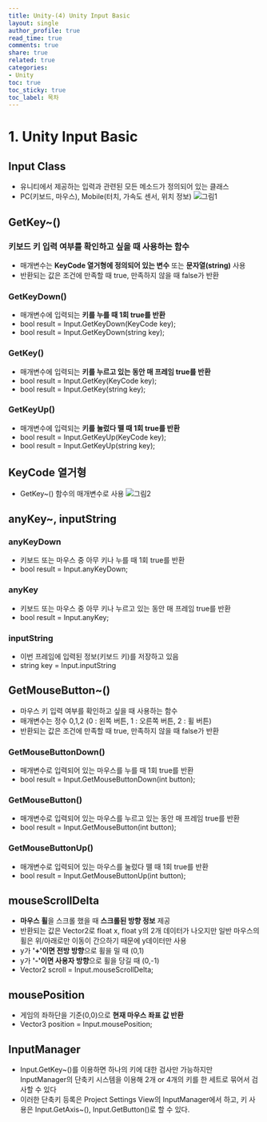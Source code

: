 ```yaml
---
title: Unity-(4) Unity Input Basic
layout: single
author_profile: true
read_time: true
comments: true
share: true
related: true
categories:
- Unity
toc: true
toc_sticky: true
toc_label: 목차
---
```


# 1. Unity Input Basic


## Input Class 
- 유니티에서 제공하는 입력과 관련된 모든 메소드가 정의되어 있는 클래스
- PC(키보드, 마우스), Mobile(터치, 가속도 센서, 위치 정보)
![그림1](https://user-images.githubusercontent.com/37354978/122495425-f9022700-d024-11eb-8ac3-d5024872ece5.png)

## GetKey~()
### 키보드 키 입력 여부를 확인하고 싶을 때 사용하는 함수
- 매개변수는 **KeyCode 열거형에 정의되어 있는 변수** 또는 **문자열(string)** 사용
- 반환되는 값은 조건에 만족할 때 true, 만족하지 않을 때 false가 반환

### GetKeyDown()
- 매개변수에 입력되는 **키를 누를 때 1회 true를 반환**
- bool result = Input.GetKeyDown(KeyCode key);
- bool result = Input.GetKeyDown(string key);

### GetKey()
- 매개변수에 입력되는 **키를 누르고 있는 동안 매 프레임 true를 반환**
- bool result = Input.GetKey(KeyCode key);
- bool result = Input.GetKey(string key);

### GetKeyUp()
- 매개변수에 입력되는 **키를 눌렀다 뗄 때 1회 true를 반환**
- bool result = Input.GetKeyUp(KeyCode key);
- bool result = Input.GetKeyUp(string key);

## KeyCode 열거형
- GetKey~() 함수의 매개변수로 사용
![그림2](https://user-images.githubusercontent.com/37354978/122496128-361ae900-d026-11eb-812b-167a87682b5e.png)

## anyKey~, inputString
### anyKeyDown
- 키보드 또는 마우스 중 아무 키나 누를 때 1회 true를 반환
- bool result = Input.anyKeyDown;

### anyKey
- 키보드 또는 마우스 중 아무 키나 누르고 있는 동안 매 프레임 true를 반환
- bool result = Input.anyKey;

### inputString
- 이번 프레임에 입력된 정보(키보드 키)를 저장하고 있음
- string key = Input.inputString

## GetMouseButton~()
- 마우스 키 입력 여부를 확인하고 싶을 때 사용하는 함수
- 매개변수는 정수 0,1,2 (0 : 왼쪽 버튼, 1 : 오른쪽 버튼, 2 : 휠 버튼)
- 반환되는 값은 조건에 만족할 때 true, 만족하지 않을 때 false가 반환

### GetMouseButtonDown()
- 매개변수로 입력되어 있는 마우스를 누를 때 1회 true를 반환
- bool result = Input.GetMouseButtonDown(int button);

### GetMouseButton()
- 매개변수로 입력되어 있는 마우스를 누르고 있는 동안 매 프레임 true를 반환
- bool result = Input.GetMouseButton(int button);

### GetMouseButtonUp()
- 매개변수로 입력되어 있는 마우스를 눌렀다 뗄 때 1회 true를 반환
- bool result = Input.GetMouseButtonUp(int button);

## mouseScrollDelta
- **마우스 휠**을 스크롤 했을 때 **스크롤된 방향 정보** 제공
- 반환되는 값은 Vector2로 float x, float y의 2개 데이터가 나오지만 일반 마우스의 휠은 위/아래로만 이동이 간으하기 때문에 y데이터만 사용
- y가 **'+'이면 전방 방향**으로 휠을 밀 때 (0,1)
- y가 **'-'이면 사용자 방향**으로 휠을 당길 때 (0,-1)
- Vector2 scroll = Input.mouseScrollDelta;

## mousePosition
- 게임의 좌하단을 기준(0,0)으로 **현재 마우스 좌표 값 반환**
- Vector3 position = Input.mousePosition;

## InputManager
- Input.GetKey~()를 이용하면 하나의 키에 대한 검사만 가능하지만
InputManager의 단축키 시스템을 이용해 2개 or 4개의 키를 한 세트로 묶어서 검사할 수 있다
- 이러한 단축키 등록은 Project Settings View의 InputManager에서 하고,
키 사용은 Input.GetAxis~(), Input.GetButton()로 할 수 있다.














